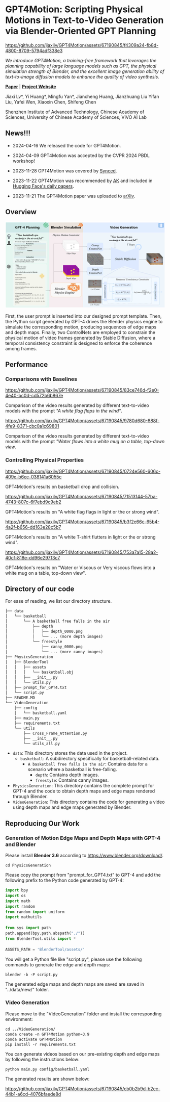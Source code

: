 # GPT4Motion: Scripting Physical Motions in Text-to-Video Generation via Blender-Oriented GPT Planning

https://github.com/jiaxilv/GPT4Motion/assets/67190845/f4309a24-fb8d-4800-8709-5794adf338e3



*We introduce GPT4Motion, a training-free framework that leverages the planning capability of large language models such as GPT, the physical simulation strength of Blender, and the excellent image generation ability of text-to-image diffusion models to enhance the quality of video synthesis.*



[**Paper**](https://arxiv.org/abs/2311.12631) | [**Project Website**](https://gpt4motion.github.io/) 


Jiaxi Lv\*, Yi Huang\*, Mingfu Yan\*, Jiancheng Huang, Jianzhuang Liu Yifan Liu, Yafei Wen, Xiaoxin Chen, Shifeng Chen

Shenzhen Institute of Advanced Technology, Chinese Academy of Sciences,  University of Chinese Academy of Sciences, VIVO AI Lab



## News!!!

* 2024-04-16  We released the code for GPT4Motion. 

* 2024-04-09  GPT4Motion was accepted by the CVPR 2024 PBDL workshop! 

* 2023-11-28  GPT4Motion was covered by [Synced](https://www.jiqizhixin.com/articles/2023-11-28-2).

* 2023-11-22  GPT4Motion was recommended by [AK](https://twitter.com/_akhaliq/status/1727172666455413187) and included in [Hugging Face's daily papers](https://huggingface.co/papers/2311.12631). 

* 2023-11-21  The GPT4Motion paper was uploaded to [arXiv](https://arxiv.org/abs/2311.12631).

## Overview

![image](./assets/imgs/framework.jpg)

First, the user prompt is inserted into our designed prompt template. Then, the Python script generated by GPT-4 drives the Blender physics engine to simulate the corresponding motion, producing sequences of edge maps and depth maps. Finally, two ControlNets are employed to constrain the physical motion of video frames generated by Stable Diffusion, where a temporal consistency constraint is designed to enforce the coherence among frames.


## Performance

### Comparisons with Baselines


https://github.com/jiaxilv/GPT4Motion/assets/67190845/83ce746d-f2e0-4e40-bc0d-cd572b6b867e

Comparison of the video results generated by different text-to-video models with the prompt *"A white flag flaps in the wind"*.


https://github.com/jiaxilv/GPT4Motion/assets/67190845/9780d680-888f-4fe9-8371-cbc0a1c69801

Comparison of the video results generated by different text-to-video models with the prompt *"Water flows into a white mug on a table, top-down view*.



### Controlling Physical Properties


https://github.com/jiaxilv/GPT4Motion/assets/67190845/0724e560-606c-409e-b6ec-038141a6055c


GPT4Motion's results on basketball drop and collision. 




https://github.com/jiaxilv/GPT4Motion/assets/67190845/71513144-57ba-4743-807c-6f7ebd9c9eb2

GPT4Motion's results on "A white flag flags in light or the or strong wind".


https://github.com/jiaxilv/GPT4Motion/assets/67190845/b3f2e66c-65b4-4a2f-b656-dd163e28c5b7


GPT4Motion's results on "A white T-shirt flutters in light or the or strong wind".




https://github.com/jiaxilv/GPT4Motion/assets/67190845/753a7a15-28a2-40cf-818e-dd96e29713c7



GPT4Motion's results on "Water or Viscous or Very viscous flows into a white mug on a table, top-down view".



## Directory of our code

For ease of reading, we list our directory structure.

```
├── data
│   └── basketball
│       └── A basketball free falls in the air
│           ├── depth
│           │   ├── depth_0000.png
│           │   └── ... (more depth images)
│           └── freestyle
│               ├── canny_0000.png
│               └── ... (more canny images)
├── PhysicsGeneration
│   ├── BlenderTool
│   │   ├── assets
│   │   │   └── basketball.obj
│   │   ├── __init__.py
│   │   └── utils.py
│   ├── prompt_for_GPT4.txt
│   └── script.py
├── README.MD
└── VideoGeneration
    ├── config
    │   └── basketball.yaml
    ├── main.py
    ├── requirements.txt
    └── utils
        ├── Cross_Frame_Attention.py
        ├── __init__.py
        └── utils_all.py
```
- `data`: This directory stores the data used in the project.
  - `basketball`: A subdirectory specifically for basketball-related data.
    - `A basketball free falls in the air`: Contains data for a scenario where a basketball is free-falling.
      - `depth`: Contains depth images.
      - `freestyle`: Contains canny images.
- `PhysicsGeneration`: This directory contains the complete prompt for GPT-4 and the code to obtain depth maps and edge maps rendered through Blender.
- `VideoGeneration`: This directory contains the code for generating a video using depth maps and edge maps generated by Blender.

## Reproducing Our Work

### Generation of Motion Edge Maps and Depth Maps with GPT-4 and Blender

Please install **Blender 3.6** according to https://www.blender.org/download/. 

```shell
cd PhysicsGeneration
```
Please copy the prompt from "prompt_for_GPT4.txt" to GPT-4 and add the following prefix to the Python code generated by GPT-4:
```Python
import bpy
import os
import math
import random
from random import uniform
import mathutils

from sys import path
path.append(bpy.path.abspath("./"))
from BlenderTool.utils import *

ASSETS_PATH = 'BlenderTool/assets/'
```
You will get a Python file like "script.py", please use the following commands to generate the edge and depth maps:
```shell
blender -b -P script.py
```
The generated edge maps and depth maps are saved are saved in "../data/new/" folder.

### Video Generation

Please move to the "VideoGeneration" folder and install the corresponding environment:

```shell
cd ../VideoGeneration/
conda create -n GPT4Motion python=3.9
conda activate GPT4Motion
pip install -r requirements.txt
```

You can generate videos based on our pre-existing depth and edge maps by following the instructions below:

```shell
python main.py config/basketball.yaml
```
The generated results are shown below:



https://github.com/jiaxilv/GPT4Motion/assets/67190845/cb0b2b9d-b2ec-44b1-a6cd-4076bfaede8d

